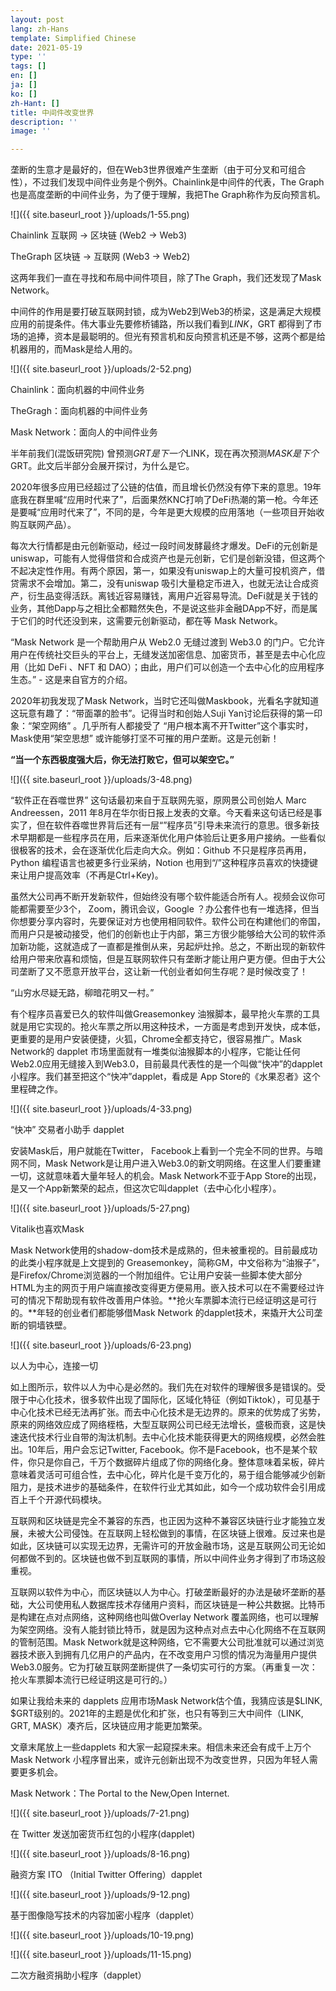 ```yaml
---
layout: post
lang: zh-Hans
template: Simplified Chinese
date: 2021-05-19
type: ''
tags: []
en: []
ja: []
ko: []
zh-Hant: []
title: 中间件改变世界
description: ''
image: ''

---
```

垄断的生意才是最好的，但在Web3世界很难产生垄断（由于可分叉和可组合性），不过我们发现中间件业务是个例外。Chainlink是中间件的代表，The Graph也是高度垄断的中间件业务，为了便于理解，我把The Graph称作为反向预言机。

![]({{ site.baseurl_root }}/uploads/1-55.png)

Chainlink 互联网 -> 区块链 (Web2 -> Web3)

TheGraph 区块链 -> 互联网 (Web3 -> Web2)

这两年我们一直在寻找和布局中间件项目，除了The Graph，我们还发现了Mask Network。

中间件的作用是要打破互联网封锁，成为Web2到Web3的桥梁，这是满足大规模应用的前提条件。伟大事业先要修桥铺路，所以我们看到$LINK，$GRT 都得到了市场的追捧，资本是最聪明的。但光有预言机和反向预言机还是不够，这两个都是给机器用的，而Mask是给人用的。

![]({{ site.baseurl_root }}/uploads/2-52.png)

Chainlink：面向机器的中间件业务

TheGragh：面向机器的中间件业务

Mask Network：面向人的中间件业务

半年前我们(混饭研究院) 曾预测$GRT是下一个$LINK，现在再次预测$MASK是下个$GRT。此文后半部分会展开探讨，为什么是它。

2020年很多应用已经超过了公链的估值，而且增长仍然没有停下来的意思。19年底我在群里喊“应用时代来了”，后面果然KNC打响了DeFi热潮的第一枪。今年还是要喊“应用时代来了”，不同的是，今年是更大规模的应用落地（一些项目开始收购互联网产品）。

每次大行情都是由元创新驱动，经过一段时间发酵最终才爆发。DeFi的元创新是uniswap，可能有人觉得借贷和合成资产也是元创新，它们是创新没错，但这两个不起决定性作用。有两个原因，第一，如果没有uniswap上的大量可投机资产，借贷需求不会增加。第二，没有uniswap 吸引大量稳定币进入，也就无法让合成资产，衍生品变得活跃。离钱近容易赚钱，离用户近容易导流。DeFi就是关于钱的业务，其他Dapp与之相比全都黯然失色，不是说这些非金融DApp不好，而是属于它们的时代还没到来，这需要元创新驱动，都在等 Mask Network。

“Mask Network 是一个帮助用户从 Web2.0 无缝过渡到 Web3.0 的门户。它允许用户在传统社交巨头的平台上，无缝发送加密信息、加密货币，甚至是去中心化应用（比如 DeFi 、NFT 和 DAO）；由此，用户们可以创造一个去中心化的应用程序生态。” - 这是来自官方的介绍。

2020年初我发现了Mask Network，当时它还叫做Maskbook，光看名字就知道这玩意有趣了：“带面罩的脸书”。记得当时和创始人Suji Yan讨论后获得的第一印象：“架空网络” 。几乎所有人都接受了 “用户根本离不开Twitter”这个事实时，Mask使用“架空思想” 或许能够打坚不可摧的用户垄断。这是元创新！

**“当一个东西极度强大后，你无法打败它，但可以架空它。”**

![]({{ site.baseurl_root }}/uploads/3-48.png)

“软件正在吞噬世界” 这句话最初来自于互联网先驱，原网景公司创始人 Marc Andreessen，2011 年8月在华尔街日报上发表的文章。今天看来这句话已经是事实了，但在软件吞噬世界背后还有一层“”程序员”引导未来流行的意思。很多新技术早期都是一些程序员在用，后来逐渐优化用户体验后让更多用户接纳。一些看似很极客的技术，会在逐渐优化后走向大众。例如：Github 不只是程序员再用，Python 编程语言也被更多行业采纳，Notion 也用到“/”这种程序员喜欢的快捷键来让用户提高效率（不再是Ctrl+Key)。

虽然大公司再不断开发新软件，但始终没有哪个软件能适合所有人。视频会议你可能都需要至少3个， Zoom，腾讯会议，Google ？办公套件也有一堆选择，但当你想要分享内容时，先要保证对方也使用相同软件。软件公司在构建他们的帝国，而用户只是被动接受，他们的创新也止于内部，第三方很少能够给大公司的软件添加新功能，这就造成了一直都是推倒从来，另起炉灶拎。总之，不断出现的新软件给用户带来欣喜和烦恼，但是互联网软件只有垄断才能让用户更方便。但由于大公司垄断了又不愿意开放平台，这让新一代创业者如何生存呢？是时候改变了！

“山穷水尽疑无路，柳暗花明又一村。”

有个程序员喜爱已久的软件叫做Greasemonkey 油猴脚本，最早抢火车票的工具就是用它实现的。抢火车票之所以用这种技术，一方面是考虑到开发快，成本低，更重要的是用户安装便捷，火狐，Chrome全都支持它，很容易推广。Mask Network的 dapplet 市场里面就有一堆类似油猴脚本的小程序，它能让任何Web2.0应用无缝接入到Web3.0，目前最具代表性的是一个叫做“快冲”的dapplet小程序。我们甚至把这个“快冲”dapplet，看成是 App Store的《水果忍者》这个里程碑之作。

![]({{ site.baseurl_root }}/uploads/4-33.png)

“快冲” 交易者小助手 dapplet

安装Mask后，用户就能在Twitter， Facebook上看到一个完全不同的世界。与暗网不同，Mask Network是让用户进入Web3.0的新文明网络。在这里人们要重建一切，这就意味着大量年轻人的机会。Mask Network不亚于App Store的出现，是又一个App新繁荣的起点，但这次它叫dapplet（去中心化小程序）。

![]({{ site.baseurl_root }}/uploads/5-27.png)

Vitalik也喜欢Mask

Mask Network使用的shadow-dom技术是成熟的，但未被重视的。目前最成功的此类小程序就是上文提到的 Greasemonkey，简称GM，中文俗称为“油猴子”，是Firefox/Chrome浏览器的一个附加组件。它让用户安装一些脚本使大部分HTML为主的网页于用户端直接改变得更方便易用。嵌入技术可以在不需要经过许可的情况下帮助现有软件改善用户体验。**抢火车票脚本流行已经证明这是可行的。**年轻的创业者们都能够借Mask Network 的dapplet技术，来撬开大公司垄断的铜墙铁壁。

![]({{ site.baseurl_root }}/uploads/6-23.png)

以人为中心，连接一切

如上图所示，软件以人为中心是必然的。我们先在对软件的理解很多是错误的。受限于中心化技术，很多软件出现了国际化，区域化特征（例如Tiktok），可见基于中心化技术已经无法再扩张。而去中心化技术是无边界的。原来的优势成了劣势，原来的网络效应成了网络桎梏，大型互联网公司已经无法增长，盛极而衰，这是快速迭代技术行业自带的淘汰机制。去中心化技术能获得更大的网络规模，必然会胜出。10年后，用户会忘记Twitter, Facebook。你不是Facebook，也不是某个软件，你只是你自己，千万个数据碎片组成了你的网络化身。整体意味着呆板，碎片意味着灵活可可组合性，去中心化，碎片化是千变万化的，易于组合能够减少创新阻力，是技术进步的基础条件，在软件行业尤其如此，如今一个成功软件会引用成百上千个开源代码模块。

互联网和区块链是完全不兼容的东西，也正因为这种不兼容区块链行业才能独立发展，未被大公司侵蚀。在互联网上轻松做到的事情，在区块链上很难。反过来也是如此，区块链可以实现无边界，无需许可的开放金融市场，这是互联网公司无论如何都做不到的。区块链也做不到互联网的事情，所以中间件业务才得到了市场这般重视。

互联网以软件为中心，而区块链以人为中心。打破垄断最好的办法是破坏垄断的基础，大公司使用私人数据库技术存储用户资料，而区块链是一种公共数据。比特币是构建在点对点网络，这种网络也叫做Overlay Network 覆盖网络，也可以理解为架空网络。没有人能封锁比特币，就是因为这种点对点去中心化网络不在互联网的管制范围。Mask Network就是这种网络，它不需要大公司批准就可以通过浏览器技术嵌入到拥有几亿用户的产品内，在不改变用户习惯的情况为海量用户提供Web3.0服务。它为打破互联网垄断提供了一条切实可行的方案。（再重复一次：抢火车票脚本流行已经证明这是可行的。）

如果让我给未来的 dapplets 应用市场Mask Network估个值，我猜应该是$LINK, $GRT级别的。2021年的主题是优化和扩张，也只有等到三大中间件（LINK, GRT, MASK）凑齐后，区块链应用才能更加繁荣。

文章末尾放上一些dapplets 和大家一起窥探未来。相信未来还会有成千上万个Mask Network 小程序冒出来，或许元创新出现不为改变世界，只因为年轻人需要更多机会。

Mask Network：The Portal to the New,Open Internet.

![]({{ site.baseurl_root }}/uploads/7-21.png)

在 Twitter 发送加密货币红包的小程序(dapplet)

![]({{ site.baseurl_root }}/uploads/8-16.png)

融资方案 ITO （Initial Twitter Offering）dapplet

![]({{ site.baseurl_root }}/uploads/9-12.png)

基于图像隐写技术的内容加密小程序（dapplet）

![]({{ site.baseurl_root }}/uploads/10-19.png)

![]({{ site.baseurl_root }}/uploads/11-15.png)

二次方融资捐助小程序（dapplet）